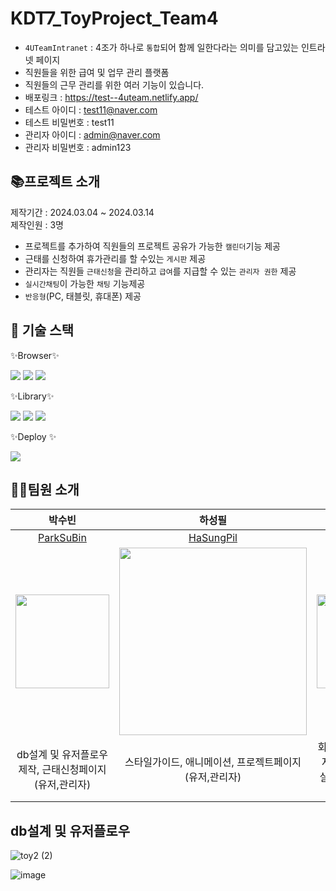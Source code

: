 # KDT7_ToyProject_Team4
- ```4UTeamIntranet``` : 4조가 하나로 ```통합```되어 함께 일한다라는 의미를 담고있는 인트라넷 페이지
- 직원들을 위한 급여 및 업무 관리 플랫폼
- 직원들의 근무 관리를 위한 여러 기능이 있습니다.
- 배포링크 : https://test--4uteam.netlify.app/
- 테스트 아이디 : test11@naver.com
- 테스트 비밀번호 : test11
- 관리자 아이디 : admin@naver.com
- 관리자 비밀번호 : admin123

  
## 📚프로젝트 소개
제작기간 : 2024.03.04 ~ 2024.03.14 <br>
제작인원 : 3명

- 프로젝트를 추가하여 직원들의 프로젝트 공유가 가능한 ```캘린더```기능 제공 
- 근태를 신청하여 휴가관리를 할 수있는  ```게시판``` 제공
- 관리자는 직원들 ```근태신청```을 관리하고 ```급여```를 지급할 수 있는 ```관리자 권한``` 제공
- ```실시간채팅```이 가능한 ```채팅``` 기능제공
- ```반응형```(PC, 태블릿, 휴대폰) 제공

 ## 🎁 기술 스택  
<div align="left">
✨Browser✨

  <img src="https://img.shields.io/badge/HTML5-E34F26?style=for-the-badge&logo=html5&logoColor=white"> <img src="https://img.shields.io/badge/CSS3-1572B6?style=for-the-badge&logo=css3&logoColor=white"> <img src="https://img.shields.io/badge/JavaScript-323330?style=for-the-badge&logo=javascript&logoColor=F7DF1E">

✨Library✨

   <img src="https://img.shields.io/badge/react-61DAFB?style=for-the-badge&logo=react&logoColor=white"> <img src="https://img.shields.io/badge/firebase-FFCA28?style=for-the-badge&logo=firebase&logoColor=white"> <img src="https://img.shields.io/badge/styled components-DB7093?style=flat-square&logo=styled-components&logoColor=white"/>

✨Deploy ✨
  
  <img src="https://img.shields.io/badge/netlify-00C7B7?style=for-the-badge&logo=firebase&logoColor=white"> 

  </div>


## 👩‍💻팀원 소개



| 박수빈  |  하성필   |  방호진   |
| :------------: | :------------: |:------------: | 
| [ParkSuBin ](https://github.com/subinsad)  |  [HaSungPil](https://github.com/hasungpil)  |  [BangHoJin](https://github.com/banghogu)  |  
|  <img width="150" src="https://github.com/subinsad/KDT7_FE_Toy1_team4/assets/92204014/26134b36-e51d-457d-abae-99d56037d44b"/> |  <img width ="300" src="https://github.com/subinsad/KDT7_FE_Toy1_team4/assets/92204014/c9791652-c9cd-49f6-922f-7d271acdb678" >  | <img width="150" src="https://github.com/subinsad/KDT7_FE_Toy1_team4/assets/92204014/e0a4d495-b9f2-462a-8c42-58dd29917650"> |
| db설계 및 유저플로우 제작, 근태신청페이지(유저,관리자)  |  스타일가이드, 애니메이션, 프로젝트페이지(유저,관리자) | 회원가입/로그인, 급여지급페이지(관리자), 실시간채팅페이지, 마이페이지수정  |



## db설계 및 유저플로우

![toy2 (2)](https://github.com/subinsad/KDT7_FE_Toy2_team4/assets/92204014/a5cd968f-8462-4943-8f09-443e80edc9a3)

![image](https://github.com/subinsad/KDT7_FE_Toy2_team4/assets/92204014/6ca7b028-b8bc-421f-a756-e7a6dfbd8d24)


